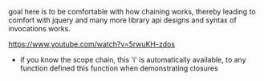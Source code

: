 goal here is to be comfortable with how chaining works, thereby leading to comfort with jquery and many more library api designs and syntax of invocations works.

https://www.youtube.com/watch?v=5rwuKH-zdos


* if you know the scope chain, this 'i' is automatically available, to any function defined this function when demonstrating closures
